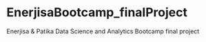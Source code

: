 # EnerjisaBootcamp_finalProject
Enerjisa &amp; Patika Data Science and Analytics Bootcamp final project
